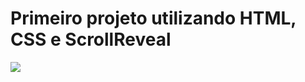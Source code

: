 # Primeiro projeto utilizando HTML, CSS e ScrollReveal
<img src="https://imgur.com/a/eWr6qxj](https://imgur.com/a/AtmnijH">

